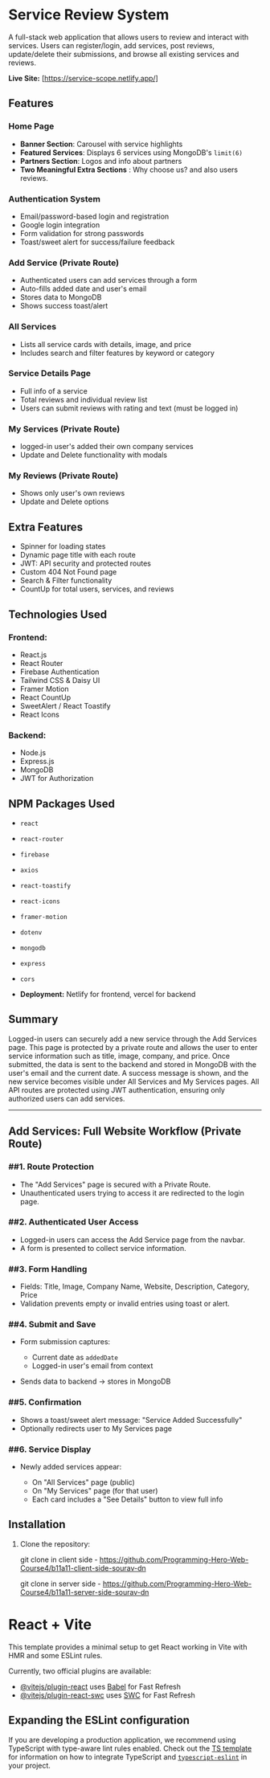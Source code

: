 # Service Review System

A full-stack web application that allows users to review and interact with services. 
Users can register/login, add services, post reviews, update/delete their submissions, and browse all existing services and reviews.

**Live Site:** [https://service-scope.netlify.app/]

## Features

### Home Page

* **Banner Section**: Carousel with service highlights
* **Featured Services**: Displays 6 services using MongoDB's `limit(6)`
* **Partners Section**: Logos and info about partners
* **Two Meaningful Extra Sections** : Why choose us? and also users reviews.

### Authentication System

* Email/password-based login and registration
* Google login integration
* Form validation for strong passwords
* Toast/sweet alert for success/failure feedback

### Add Service (Private Route)

* Authenticated users can add services through a form
* Auto-fills added date and user's email
* Stores data to MongoDB
* Shows success toast/alert

### All Services

* Lists all service cards with details, image, and price
* Includes search and filter features by keyword or category

### Service Details Page

* Full info of a service
* Total reviews and individual review list
* Users can submit reviews with rating and text (must be logged in)

### My Services (Private Route)
* logged-in user's added their own company services
* Update and Delete functionality with modals

### My Reviews (Private Route)

* Shows only user's own reviews
* Update and Delete options

## Extra Features

* Spinner for loading states
* Dynamic page title with each route
* JWT: API security and protected routes
* Custom 404 Not Found page
* Search & Filter functionality
* CountUp for total users, services, and reviews

## Technologies Used

### Frontend:

* React.js
* React Router
* Firebase Authentication
* Tailwind CSS & Daisy UI
* Framer Motion
* React CountUp
* SweetAlert / React Toastify
* React Icons

### Backend:

* Node.js
* Express.js
* MongoDB
* JWT for Authorization

## NPM Packages Used
- `react`
- `react-router`
- `firebase`
- `axios`
- `react-toastify`
- `react-icons`
- `framer-motion`
- `dotenv`
- `mongodb`
- `express`
- `cors`

- **Deployment:** Netlify for frontend, vercel for backend

## Summary

Logged-in users can securely add a new service through the Add Services page. This page is protected by a private route and allows the user to enter service information such as title, image, company, and price. Once submitted, 
the data is sent to the backend and stored in MongoDB with the user's email and the current date. A success message is shown, and the new service becomes visible under All Services and My Services pages. 
All API routes are protected using JWT authentication, ensuring only authorized users can add services.

---

## Add Services: Full Website Workflow (Private Route)

### ##1. Route Protection

* The "Add Services" page is secured with a Private Route.
* Unauthenticated users trying to access it are redirected to the login page.

### ##2. Authenticated User Access

* Logged-in users can access the Add Service page from the navbar.
* A form is presented to collect service information.

### ##3. Form Handling

* Fields: Title, Image, Company Name, Website, Description, Category, Price
* Validation prevents empty or invalid entries using toast or alert.

### ##4. Submit and Save

* Form submission captures:

  * Current date as `addedDate`
  * Logged-in user's email from context
* Sends data to backend → stores in MongoDB

### ##5. Confirmation

* Shows a toast/sweet alert message: "Service Added Successfully"
* Optionally redirects user to My Services page

### ##6. Service Display

* Newly added services appear:

  * On "All Services" page (public)
  * On "My Services" page (for that user)
  * Each card includes a "See Details" button to view full info


## Installation
1. Clone the repository: 

   git clone in client side - https://github.com/Programming-Hero-Web-Course4/b11a11-client-side-sourav-dn
   
   git clone in server side - https://github.com/Programming-Hero-Web-Course4/b11a11-server-side-sourav-dn



















# React + Vite

This template provides a minimal setup to get React working in Vite with HMR and some ESLint rules.

Currently, two official plugins are available:

- [@vitejs/plugin-react](https://github.com/vitejs/vite-plugin-react/blob/main/packages/plugin-react) uses [Babel](https://babeljs.io/) for Fast Refresh
- [@vitejs/plugin-react-swc](https://github.com/vitejs/vite-plugin-react/blob/main/packages/plugin-react-swc) uses [SWC](https://swc.rs/) for Fast Refresh

## Expanding the ESLint configuration

If you are developing a production application, we recommend using TypeScript with type-aware lint rules enabled. Check out the [TS template](https://github.com/vitejs/vite/tree/main/packages/create-vite/template-react-ts) for information on how to integrate TypeScript and [`typescript-eslint`](https://typescript-eslint.io) in your project.
